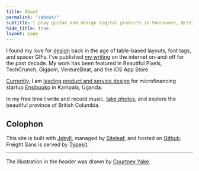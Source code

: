 ```yaml
---
title: About
permalink: "/about/"
subtitle: I play guitar and design digital products in Vancouver, British Columbia.
hide_title: true
layout: page
---
```


I found my love for [design](/design) back in the age of table-based layouts, font tags, and spacer GIFs. I've published [my writing](http://patdryburgh.com) on the internet on-and-off for the past decade. My work has been featured in Beautiful Pixels, TechCrunch, Gigaom, VentureBeat, and the iOS App Store.

<a href="/now/">Currently</a>, I am <a href="/blog/designing-in-uganda">leading product and service design</a> for microfinancing startup <a href="http://ensibuuko.com">Ensibuuko</a> in Kampala, Uganda.

In my free time I write and record music, [take photos](http://instagram.com/patdryburgh), and explore the beautiful province of British Columbia.

## Colophon

This site is built with [Jekyll](https://jekyllrb.com), managed by [Siteleaf](http://siteleaf.com), and hosted on [Github](https://pages.github.com). Freight Sans is served by [Typekit](http://typekit.com).

---

The illustration in the header was drawn by [Courtney Yake](https://twitter.com/courtneymake).